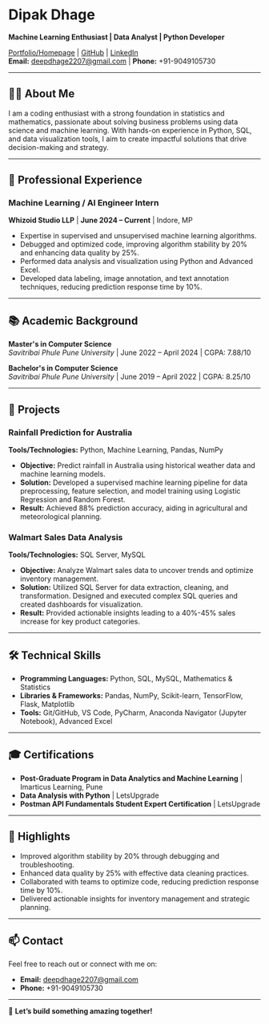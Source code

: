 # Dipak Dhage  
**Machine Learning Enthusiast | Data Analyst | Python Developer**

[Portfolio/Homepage](#) | [GitHub](#) | [LinkedIn](#)  
**Email:** deepdhage2207@gmail.com | **Phone:** +91-9049105730  

---

## 👨‍💻 About Me  
I am a coding enthusiast with a strong foundation in statistics and mathematics, passionate about solving business problems using data science and machine learning. With hands-on experience in Python, SQL, and data visualization tools, I aim to create impactful solutions that drive decision-making and strategy.

---

## 💼 Professional Experience  

### Machine Learning / AI Engineer Intern  
**Whizoid Studio LLP** | **June 2024 – Current** | Indore, MP  
- Expertise in supervised and unsupervised machine learning algorithms.  
- Debugged and optimized code, improving algorithm stability by 20% and enhancing data quality by 25%.  
- Performed data analysis and visualization using Python and Advanced Excel.  
- Developed data labeling, image annotation, and text annotation techniques, reducing prediction response time by 10%.  

---

## 📚 Academic Background  

**Master's in Computer Science**  
*Savitribai Phule Pune University* | June 2022 – April 2024 | CGPA: 7.88/10  

**Bachelor's in Computer Science**  
*Savitribai Phule Pune University* | June 2019 – April 2022 | CGPA: 8.25/10  

---

## 🔬 Projects  

### Rainfall Prediction for Australia  
**Tools/Technologies:** Python, Machine Learning, Pandas, NumPy  
- **Objective:** Predict rainfall in Australia using historical weather data and machine learning models.  
- **Solution:** Developed a supervised machine learning pipeline for data preprocessing, feature selection, and model training using Logistic Regression and Random Forest.  
- **Result:** Achieved 88% prediction accuracy, aiding in agricultural and meteorological planning.  

### Walmart Sales Data Analysis  
**Tools/Technologies:** SQL Server, MySQL  
- **Objective:** Analyze Walmart sales data to uncover trends and optimize inventory management.  
- **Solution:** Utilized SQL Server for data extraction, cleaning, and transformation. Designed and executed complex SQL queries and created dashboards for visualization.  
- **Result:** Provided actionable insights leading to a 40%-45% sales increase for key product categories.  

---

## 🛠 Technical Skills  

- **Programming Languages:** Python, SQL, MySQL, Mathematics & Statistics  
- **Libraries & Frameworks:** Pandas, NumPy, Scikit-learn, TensorFlow, Flask, Matplotlib  
- **Tools:** Git/GitHub, VS Code, PyCharm, Anaconda Navigator (Jupyter Notebook), Advanced Excel  

---

## 🎓 Certifications  

- **Post-Graduate Program in Data Analytics and Machine Learning** | Imarticus Learning, Pune  
- **Data Analysis with Python** | LetsUpgrade  
- **Postman API Fundamentals Student Expert Certification** | LetsUpgrade  

---

## 🌟 Highlights  

- Improved algorithm stability by 20% through debugging and troubleshooting.  
- Enhanced data quality by 25% with effective data cleaning practices.  
- Collaborated with teams to optimize code, reducing prediction response time by 10%.  
- Delivered actionable insights for inventory management and strategic planning.  

---

## 📫 Contact  

Feel free to reach out or connect with me on:  
- **Email:** deepdhage2207@gmail.com  
- **Phone:** +91-9049105730  

---

🚀 **Let’s build something amazing together!**
